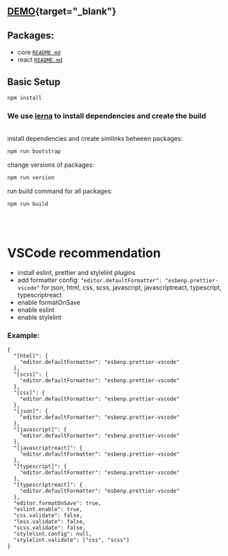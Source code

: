 ## [DEMO](https://vbait.github.io/acb-components/){target="\_blank"}

## Packages:

- core [`README.md`](core/README.md)
- react [`README.md`](packages/react/README.md)

## Basic Setup

```bash
npm install
```

### We use [lerna](https://lerna.js.org/docs/features/run-tasks) to install dependencies and create the build

<br />
install dependencies and create simlinks between packages:

```bash
npm run bootstrap
```

change versions of packages:

```bash
npm run version
```

run build command for all packages:

```bash
npm run build
```

<br /><br />

# VSCode recommendation

- install eslint, prettier and stylelint plugins
- add formatter config: `"editor.defaultFormatter": "esbenp.prettier-vscode"` for json, html, css, scss, javascript, javascriptreact, typescript, typescriptreact
- enable formatOnSave
- enable eslint
- enable stylelint

### Example:

```
{
  "[html]": {
    "editor.defaultFormatter": "esbenp.prettier-vscode"
  },
  "[scss]": {
    "editor.defaultFormatter": "esbenp.prettier-vscode"
  },
  "[css]": {
    "editor.defaultFormatter": "esbenp.prettier-vscode"
  },
  "[json]": {
    "editor.defaultFormatter": "esbenp.prettier-vscode"
  },
  "[javascript]": {
    "editor.defaultFormatter": "esbenp.prettier-vscode"
  },
  "[javascriptreact]": {
    "editor.defaultFormatter": "esbenp.prettier-vscode"
  },
  "[typescript]": {
    "editor.defaultFormatter": "esbenp.prettier-vscode"
  },
  "[typescriptreact]": {
    "editor.defaultFormatter": "esbenp.prettier-vscode"
  },
  "editor.formatOnSave": true,
  "eslint.enable": true,
  "css.validate": false,
  "less.validate": false,
  "scss.validate": false,
  "stylelint.config": null,
  "stylelint.validate": ["css", "scss"]
}
```
